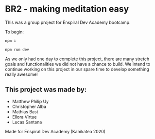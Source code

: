 # BR2 - making meditation easy

This was a group project for Enspiral Dev Academy bootcamp.

To begin:

```sh
npm i
```

```sh
npm run dev
```

As we only had one day to complete this project, there are many stretch goals and functionalities we did not have a chance to build. We intend to continue working on this project in our spare time to develop something really awesome!

## This project was made by:

* Matthew Philip Uy
* Christopher Alba
* Mathias Bast
* Ellora Virtue
* Lucas Santana

Made for Enspiral Dev Academy (Kahikatea 2020)
